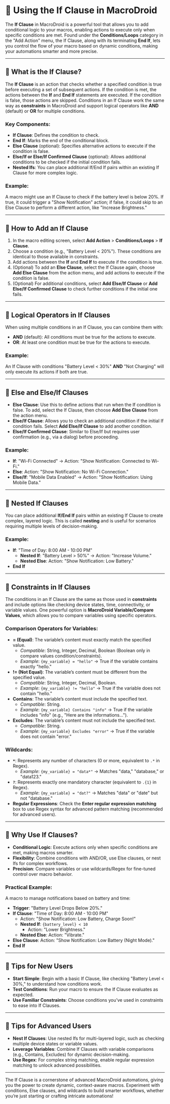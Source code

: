 # 🔄 Using the If Clause in MacroDroid

The **If Clause** in MacroDroid is a powerful tool that allows you to add conditional logic to your macros, enabling actions to execute only when specific conditions are met. Found under the **Conditions/Loops** category in the "Add Action" menu, the If Clause, along with its terminating **End If**, lets you control the flow of your macro based on dynamic conditions, making your automations smarter and more precise.

---

## 🔹 What is the If Clause?

The **If Clause** is an action that checks whether a specified condition is true before executing a set of subsequent actions. If the condition is met, the actions between the **If** and **End If** statements are executed. If the condition is false, those actions are skipped. Conditions in an If Clause work the same way as **constraints** in MacroDroid and support logical operators like **AND** (default) or **OR** for multiple conditions.

### Key Components:
- **If Clause**: Defines the condition to check.
- **End If**: Marks the end of the conditional block.
- **Else Clause** (optional): Specifies alternative actions to execute if the condition is false.
- **Else/If or Else/If Confirmed Clause** (optional): Allows additional conditions to be checked if the initial condition fails.
- **Nested Ifs**: You can place additional If/End If pairs within an existing If Clause for more complex logic.

### Example:
A macro might use an If Clause to check if the battery level is below 20%. If true, it could trigger a "Show Notification" action; if false, it could skip to an Else Clause to perform a different action, like "Increase Brightness."

---

## 🔹 How to Add an If Clause

1. In the macro editing screen, select **Add Action** > **Conditions/Loops** > **If Clause**.
2. Choose a condition (e.g., "Battery Level < 20%"). These conditions are identical to those available in constraints.
3. Add actions between the **If** and **End If** to execute if the condition is true.
4. (Optional) To add an **Else Clause**, select the If Clause again, choose **Add Else Clause** from the action menu, and add actions to execute if the condition is false.
5. (Optional) For additional conditions, select **Add Else/If Clause** or **Add Else/If Confirmed Clause** to check further conditions if the initial one fails.

---

## 🔹 Logical Operators in If Clauses

When using multiple conditions in an If Clause, you can combine them with:
- **AND** (default): All conditions must be true for the actions to execute.
- **OR**: At least one condition must be true for the actions to execute.

### Example:
An If Clause with conditions "Battery Level < 30%" **AND** "Not Charging" will only execute its actions if both are true.

---

## 🔹 Else and Else/If Clauses

- **Else Clause**: Use this to define actions that run when the If condition is false. To add, select the If Clause, then choose **Add Else Clause** from the action menu.
- **Else/If Clause**: Allows you to check an additional condition if the initial If condition fails. Select **Add Else/If Clause** to add another condition.
- **Else/If Confirmed Clause**: Similar to Else/If but requires user confirmation (e.g., via a dialog) before proceeding.

### Example:
- **If**: "Wi-Fi Connected" → Action: "Show Notification: Connected to Wi-Fi."
- **Else**: Action: "Show Notification: No Wi-Fi Connection."
- **Else/If**: "Mobile Data Enabled" → Action: "Show Notification: Using Mobile Data."

---

## 🔹 Nested If Clauses

You can place additional **If/End If** pairs within an existing If Clause to create complex, layered logic. This is called **nesting** and is useful for scenarios requiring multiple levels of decision-making.

### Example:
- **If**: "Time of Day: 8:00 AM - 10:00 PM"
  - **Nested If**: "Battery Level > 50%" → Action: "Increase Volume."
  - **Nested Else**: Action: "Show Notification: Low Battery."
- **End If**

---

## 🔹 Constraints in If Clauses

The conditions in an If Clause are the same as those used in **constraints** and include options like checking device states, time, connectivity, or variable values. One powerful option is **MacroDroid Variable/Compare Values**, which allows you to compare variables using specific operators.

### Comparison Operators for Variables:
- **= (Equal)**: The variable’s content must exactly match the specified value.
  - *Compatible*: String, Integer, Decimal, Boolean (Boolean only in compare values condition/constraints).
  - *Example*: `{my_variable} = "hello"` → True if the variable contains exactly "hello."
- **!= (Not Equal)**: The variable’s content must be different from the specified value.
  - *Compatible*: String, Integer, Decimal, Boolean.
  - *Example*: `{my_variable} != "hello"` → True if the variable does not contain "hello."
- **Contains**: The variable’s content must include the specified text.
  - *Compatible*: String.
  - *Example*: `{my_variable} Contains "info"` → True if the variable includes "info" (e.g., "Here are the informations...").
- **Excludes**: The variable’s content must not include the specified text.
  - *Compatible*: String.
  - *Example*: `{my_variable} Excludes "error"` → True if the variable does not contain "error."

### Wildcards:
- **`*`**: Represents any number of characters (0 or more, equivalent to `.*` in Regex).
  - *Example*: `{my_variable} = "data*"` → Matches "data," "database," or "data123."
- **`?`**: Represents exactly one mandatory character (equivalent to `.{1}` in Regex).
  - *Example*: `{my_variable} = "dat?"` → Matches "data" or "date" but not "database."
- **Regular Expressions**: Check the **Enter regular expression matching** box to use Regex syntax for advanced pattern matching (recommended for advanced users).

---

## 🔹 Why Use If Clauses?

- **Conditional Logic**: Execute actions only when specific conditions are met, making macros smarter.
- **Flexibility**: Combine conditions with AND/OR, use Else clauses, or nest Ifs for complex workflows.
- **Precision**: Compare variables or use wildcards/Regex for fine-tuned control over macro behavior.

### Practical Example:
A macro to manage notifications based on battery and time:
- **Trigger**: "Battery Level Drops Below 20%."
- **If Clause**: "Time of Day: 8:00 AM - 10:00 PM"
  - Action: "Show Notification: Low Battery, Charge Soon!"
  - **Nested If**: `{battery_level} < 10`
    - Action: "Lower Brightness."
  - **Nested Else**: Action: "Vibrate."
- **Else Clause**: Action: "Show Notification: Low Battery (Night Mode)."
- **End If**

---

## 🔹 Tips for New Users

- **Start Simple**: Begin with a basic If Clause, like checking "Battery Level < 30%," to understand how conditions work.
- **Test Conditions**: Run your macro to ensure the If Clause evaluates as expected.
- **Use Familiar Constraints**: Choose conditions you’ve used in constraints to ease into If Clauses.

---

## 🔹 Tips for Advanced Users

- **Nest If Clauses**: Use nested Ifs for multi-layered logic, such as checking multiple device states or variable values.
- **Leverage Variables**: Combine If Clauses with variable comparisons (e.g., Contains, Excludes) for dynamic decision-making.
- **Use Regex**: For complex string matching, enable regular expression matching to unlock advanced possibilities.

---

The If Clause is a cornerstone of advanced MacroDroid automations, giving you the power to create dynamic, context-aware macros. Experiment with conditions, Else clauses, and wildcards to build smarter workflows, whether you’re just starting or crafting intricate automations!